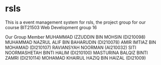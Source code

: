 # rsls
This is a event management system for rsls, the project group for our course BIT21503 Web Development group 16

Our Group Member
MUHAMMAD IZZUDDIN BIN MOHSIN (DI210098)
MUHAMMAD NAZRUL ALIF BIN BAHARUDIN (DI210078)
AMIR IMTIAZ BIN MOHAMAD (DI210107)
RAVIANSYAH NOORMAN (AI210032)
SITI NOORMASHETAH BINTI HALIM (DI210100)
MASTURINA BALQIZ BINTI ZAMRI (DI210114)
MOHAMAD KHAIRUL HAZIQ BIN HAIZAL (DI21009)
